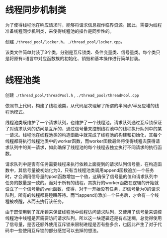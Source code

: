 # 线程同步机制类

为了使得线程池在响应请求时，能够将请求信息视作临界资源。因此，需要为线程准备线程同步机制类，来使得线程池的操作是同步性的。

创建`./thread_pool/locker.h`，`./thread_pool/locker.cpp`。

该类文件简单封装了3个类，分别是互斥锁类、条件变量类、信号量类。每个类只是将原有c语言中对应函数族的初始化、销毁和基本操作进行简单封装。

# 线程池类

创建 `./thread_pool/threadPool.h` , `./thread_pool/threadPool.cpp`

依照书上代码，构建了线程池类，从代码层次理解了所谓的半同步/半反应堆的线程池模式。

线程池类既维护了一个请求队列，也维护了一个线程池。请求队列通过互斥锁保证了对请求队列的访问是互斥的，通过信号量来控制线程池中的线程执行队列中的某一请求。线程池在线程池类的构造函数中就完成了线程池的构建和初始化，其每个线程都将执行线程池类中的worker函数，而worker函数最终将使得线程去获得请求队列中的某一请求，如此确保了线程池的每个线程去独立执行不同请求的执行函数。

请求队列中是否有任务需要线程来执行依赖上面提到的请求队列信号量，在构造函数中，其信号量被初始化为0，只有当线程池类调用append函数追加一个任务时，才会调用信号量的post函数增加一个值，这确保了信号量的值和请求队列中任务的数量是一致的。而对于所有的线程，其执行的worker函数在逻辑的开始就设立了一个信号量的wait函数，使得，对于一开始没有任务，即信号量为0的请求队列，所有的线程都将睡眠等待。而当append()添加一个任务后，才会有一个线程被唤醒，从而去执行该任务。

由于既使用到了互斥锁来保证线程池中线程访问请求队列，又使用了信号量来调控线程池中线程是否需要访问请求队列，所以这一块逻辑还是有点迷糊，总觉得使用了信号量，是否还额外使用互斥锁来限制进程是否有些多余，也因此产生了对于代码中一些使用互斥锁的部分感觉可以去掉的想法。